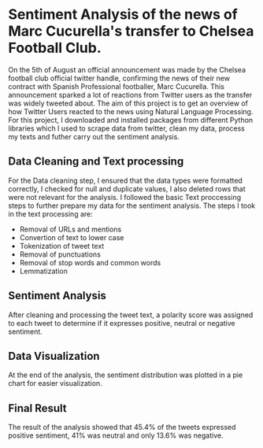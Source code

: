 # Sentiment Analysis of the news of Marc Cucurella's transfer to Chelsea Football Club.
On the 5th of August an official announcement was made by the Chelsea football club official twitter handle, confirming the news of their new contract with Spanish Professional footballer, Marc Cucurella. This announcement sparked a lot of reactions from Twitter users as the transfer was widely tweeted about. The aim of this project is to get an overview of how Twitter Users reacted to the news using Natural Language Processing. For this project, I downloaded and installed packages from different Python libraries which I used to scrape data from twitter, clean my data, process my texts and futher carry out the sentiment analysis.

## Data Cleaning and Text processing
For the Data cleaning step, I ensured that the data types were formatted correctly, I checked for null and duplicate values, I also deleted rows that were not relevant for the analysis. I followed the basic Text proccessing steps to further prepare my data for the sentiment analysis. The steps I took in the text processing are:

* Removal of URLs and mentions
* Convertion of text to lower case
* Tokenization of tweet text
* Removal of punctuations
* Removal of stop words and common words
* Lemmatization

## Sentiment Analysis
After cleaning and processing the tweet text, a polarity score was assigned to each tweet to determine if it expresses positive, neutral or negative sentiment.

## Data Visualization
At the end of the analysis, the sentiment distribution was plotted in a pie chart for easier visualization.

## Final Result
The result of the analysis showed that 45.4% of the tweets expressed positive sentiment, 41% was neutral and only 13.6% was negative.
